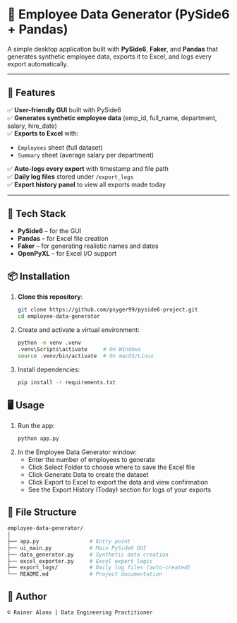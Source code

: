 # 🧮 Employee Data Generator (PySide6 + Pandas)

A simple desktop application built with **PySide6**, **Faker**, and **Pandas** that generates synthetic employee data, exports it to Excel, and logs every export automatically.

---

## 🚀 Features

✅ **User-friendly GUI** built with PySide6  
✅ **Generates synthetic employee data** (emp_id, full_name, department, salary, hire_date)  
✅ **Exports to Excel** with:
   - `Employees` sheet (full dataset)
   - `Summary` sheet (average salary per department)

✅ **Auto-logs every export** with timestamp and file path  
✅ **Daily log files** stored under `/export_logs`  
✅ **Export history panel** to view all exports made today  

---

## 🧩 Tech Stack

- **PySide6** – for the GUI  
- **Pandas** – for Excel file creation  
- **Faker** – for generating realistic names and dates  
- **OpenPyXL** – for Excel I/O support  

## 📦 Installation

1. **Clone this repository**:
   ```bash
   git clone https://github.com/psyger99/pyside6-project.git
   cd employee-data-generator
   ```
2. Create and activate a virtual environment:
    ```bash
    python -m venv .venv
    .venv\Scripts\activate     # On Windows
    source .venv/bin/activate  # On macOS/Linux
    ```
3. Install dependencies:
    ```bash
    pip install -r requirements.txt
    ```
## 🖥️ Usage

1. Run the app:
    ```bash
    python app.py
    ```
2. In the Employee Data Generator window:
    - Enter the number of employees to generate
    - Click Select Folder to choose where to save the Excel file
    - Click Generate Data to create the dataset
    - Click Export to Excel to export the data and view confirmation
    - See the Export History (Today) section for logs of your exports

## 📁 File Structure
```bash
employee-data-generator/
│
├── app.py                # Entry point
├── ui_main.py            # Main PySide6 GUI
├── data_generator.py     # Synthetic data creation
├── excel_exporter.py     # Excel export logic
├── export_logs/          # Daily log files (auto-created)
└── README.md             # Project documentation
```

## 📖 Author
```bash
© Rainer Alano | Data Engineering Practitioner
```
